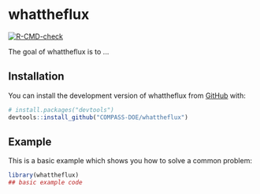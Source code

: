 
# whattheflux

<!-- badges: start -->
[![R-CMD-check](https://github.com/COMPASS-DOE/whattheflux/actions/workflows/R-CMD-check.yaml/badge.svg)](https://github.com/COMPASS-DOE/whattheflux/actions/workflows/R-CMD-check.yaml)
<!-- badges: end -->

The goal of whattheflux is to ...

## Installation

You can install the development version of whattheflux from [GitHub](https://github.com/) with:

``` r
# install.packages("devtools")
devtools::install_github("COMPASS-DOE/whattheflux")
```

## Example

This is a basic example which shows you how to solve a common problem:

``` r
library(whattheflux)
## basic example code
```

